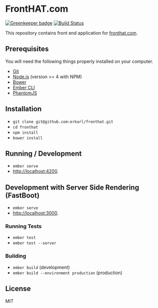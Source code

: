 # FrontHAT.com
[![Greenkeeper badge](https://badges.greenkeeper.io/erkarl/fronthat.svg)](https://greenkeeper.io/)
[![Build Status](https://travis-ci.org/erkarl/fronthat.svg?branch=master)](https://travis-ci.org/erkarl/fronthat)

This repository contains front end application for [fronthat.com](https://fronthat.com).

## Prerequisites

You will need the following things properly installed on your computer.

* [Git](https://git-scm.com/)
* [Node.js](https://nodejs.org/) (version >= 4 with NPM)
* [Bower](https://bower.io/)
* [Ember CLI](https://ember-cli.com/)
* [PhantomJS](http://phantomjs.org/)

## Installation

* `git clone git@github.com:erkarl/fronthat.git`
* `cd fronthat`
* `npm install`
* `bower install`

## Running / Development

* `ember serve`
* [http://localhost:4200](http://localhost:4200).

## Development with Server Side Rendering (FastBoot)

* `ember serve`
* [http://localhost:3000](http://localhost:3000).

### Running Tests

* `ember test`
* `ember test --server`

### Building

* `ember build` (development)
* `ember build --environment production` (production)

## License

MIT
